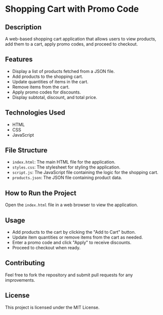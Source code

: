 # Shopping Cart with Promo Code

## Description
A web-based shopping cart application that allows users to view products, add them to a cart, apply promo codes, and proceed to checkout.

## Features
- Display a list of products fetched from a JSON file.
- Add products to the shopping cart.
- Update quantities of items in the cart.
- Remove items from the cart.
- Apply promo codes for discounts.
- Display subtotal, discount, and total price.

## Technologies Used
- HTML
- CSS
- JavaScript

## File Structure
- `index.html`: The main HTML file for the application.
- `styles.css`: The stylesheet for styling the application.
- `script.js`: The JavaScript file containing the logic for the shopping cart.
- `products.json`: The JSON file containing product data.

## How to Run the Project
Open the `index.html` file in a web browser to view the application.

## Usage
- Add products to the cart by clicking the "Add to Cart" button.
- Update item quantities or remove items from the cart as needed.
- Enter a promo code and click "Apply" to receive discounts.
- Proceed to checkout when ready.

## Contributing
Feel free to fork the repository and submit pull requests for any improvements.

## License
This project is licensed under the MIT License.
